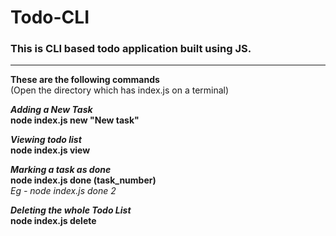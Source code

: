 # Todo-CLI
### This is CLI based todo application built using JS.
---
**These are the following commands**<br>
(Open the directory which has index.js on a terminal)

***Adding a New Task***<br>
**node index.js new "New task"**

***Viewing todo list***<br>
**node index.js view**

***Marking a task as done***<br>
**node index.js done (task_number)**<br>
*Eg - node index.js done 2*

***Deleting the whole Todo List***<br>
**node index.js delete**